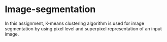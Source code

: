 # Image-segmentation
In this assignment, K-means clustering algorithm is used for image segmentation by using pixel level and superpixel representation of an input image.
